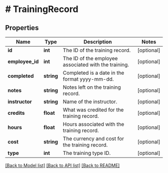 # # TrainingRecord

## Properties

Name | Type | Description | Notes
------------ | ------------- | ------------- | -------------
**id** | **int** | The ID of the training record. | [optional]
**employee_id** | **int** | The ID of the employee associated with the training. | [optional]
**completed** | **string** | Completed is a date in the format yyyy-mm-dd. | [optional]
**notes** | **string** | Notes left on the training record. | [optional]
**instructor** | **string** | Name of the instructor. | [optional]
**credits** | **float** | What was credited for the training record. | [optional]
**hours** | **float** | Hours associated with the training record. | [optional]
**cost** | **string** | The currency and cost for the training record. | [optional]
**type** | **int** | The training type ID. | [optional]

[[Back to Model list]](../../README.md#models) [[Back to API list]](../../README.md#endpoints) [[Back to README]](../../README.md)
